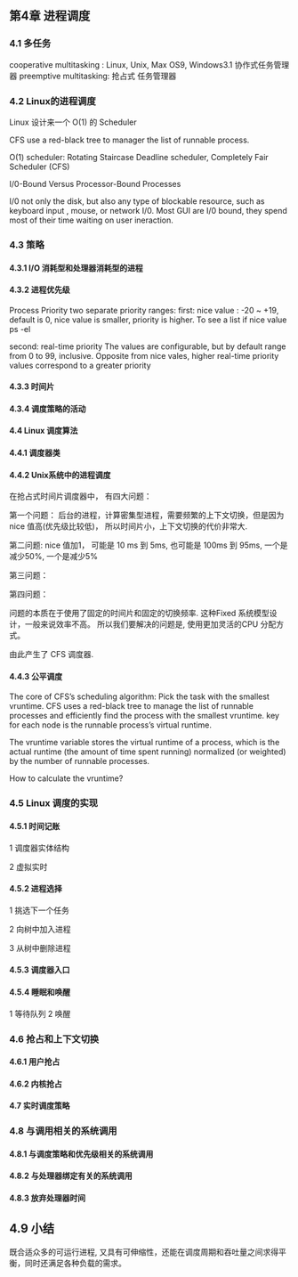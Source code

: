 ## 第4章 进程调度
### 4.1 多任务
cooperative multitasking : Linux, Unix, Max OS9, Windows3.1 协作式任务管理器
preemptive multitasking: 抢占式 任务管理器

### 4.2 Linux的进程调度
Linux 设计来一个 O(1) 的 Scheduler

CFS use a red-black tree to manager the list of runnable process.

O(1) scheduler: Rotating Staircase Deadline scheduler, Completely Fair Scheduler (CFS)

I/0-Bound Versus Processor-Bound Processes

I/0 not only the disk, but also any type of blockable resource, such as keyboard input , mouse, or network I/0. Most GUI are I/0 bound, they spend most of their time waiting on user ineraction.

### 4.3 策略
#### 4.3.1 I/O 消耗型和处理器消耗型的进程
#### 4.3.2 进程优先级
Process Priority
two separate priority ranges:
first:
nice value : -20 ~ +19, default is 0, nice value is smaller, priority is higher. To see a list if nice value ps -el

second:
real-time priority The values are configurable, but by default range from 0 to 99, inclusive. Opposite from nice vales, higher real-time priority values correspond to a greater priority

#### 4.3.3 时间片
#### 4.3.4 调度策略的活动
#### 4.4 Linux 调度算法
#### 4.4.1 调度器类
#### 4.4.2 Unix系统中的进程调度
在抢占式时间片调度器中， 有四大问题：

第一个问题：
    后台的进程，计算密集型进程，需要频繁的上下文切换，但是因为 nice 值高(优先级比较低)， 所以时间片小，上下文切换的代价非常大.

第二问题: 
     nice 值加1， 可能是 10 ms 到 5ms, 也可能是 100ms 到 95ms, 一个是减少50%, 一个是减少5%

第三问题：

第四问题：

问题的本质在于使用了固定的时间片和固定的切换频率. 这种Fixed 系统模型设计，一般来说效率不高。
所以我们要解决的问题是, 使用更加灵活的CPU 分配方式。

由此产生了 CFS 调度器.

#### 4.4.3 公平调度
The core of CFS’s scheduling algorithm: Pick the task with the smallest vruntime.
CFS uses a red-black tree to manage the list of runnable processes and efficiently find the process with the smallest vruntime.
key for each node is the runnable process’s virtual runtime.

The vruntime variable stores the virtual runtime of a process, which is the actual runtime (the amount of time spent running) normalized (or weighted) by the number of runnable processes.

How to calculate the vruntime?

### 4.5 Linux 调度的实现
#### 4.5.1 时间记账
1 调度器实体结构

2 虚拟实时

#### 4.5.2 进程选择
1 挑选下一个任务

2 向树中加入进程

3 从树中删除进程

#### 4.5.3 调度器入口
#### 4.5.4 睡眠和唤醒
1 等待队列
2 唤醒

### 4.6 抢占和上下文切换
#### 4.6.1 用户抢占
#### 4.6.2 内核抢占
#### 4.7 实时调度策略
### 4.8 与调用相关的系统调用
#### 4.8.1 与调度策略和优先级相关的系统调用
#### 4.8.2 与处理器绑定有关的系统调用
#### 4.8.3 放弃处理器时间
## 4.9 小结
既合适众多的可运行进程, 又具有可伸缩性，还能在调度周期和吞吐量之间求得平衡，同时还满足各种负载的需求。
